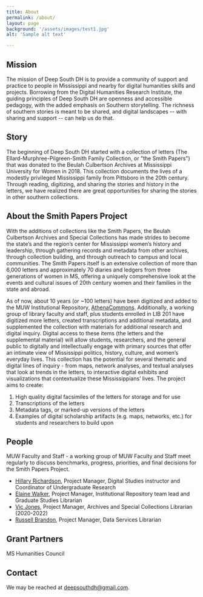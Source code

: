 ```yaml
---
title: About
permalink: /about/
layout: page
background: '/assets/images/test1.jpg'
alt: 'Sample alt text'

---
```

## Mission
The mission of Deep South DH is to provide a community of support and practice to people in Mississippi and nearby for digital humanities skills and projects. Borrowing from the Digital Humanities Research Institute, the guiding principles of Deep South DH are openness and accessible pedagogy, with the added emphasis on Southern storytelling. The richness of southern stories is meant to be shared, and digital landscapes -- with sharing and support -- can help us do that.

## Story
The beginning of Deep South DH started with a collection of letters (The Ellard-Murphree-Pilgreen-Smith Family Collection, or "the Smith Papers") that was donated to the Beulah Culbertson Archives at Mississippi University for Women in 2018. This collection documents the lives of a modestly privileged Mississippi family from Pittsboro in the 20th century. Through reading, digitizing, and sharing the stories and history in the letters, we have realized there are great opportunities for sharing the stories in other southern collections. 

## About the Smith Papers Project
With the additions of collections like the Smith Papers, the Beulah Culbertson Archives and Special Collections has made strides to become the state’s and the region’s center for Mississippi women’s history and leadership, through gathering records and metadata from other archives, through collection building, and through outreach to campus and local communities. The Smith Papers itself is an extensive collection of more than 6,000 letters and approximately 70 diaries and ledgers from three generations of women in MS, offering a uniquely comprehensive look at the events and cultural issues of 20th century women and their families in the state and abroad.

<!--need to add CB link-->

As of now, about 10 years (or ~100 letters) have been digitized and added to the MUW Institutional Repository, [AthenaCommons](https://athenacommons.muw.edu/smithpapers/). Additionally, a working group of library faculty and staff, plus students enrolled in LIB 201 have digitized more letters, created transcriptions and additional metadata, and supplemented the collection with materials for additional research and digital inquiry. Digital access to these items (the letters and the supplemental material) will allow students, researchers, and the general public to digitally and intellectually engage with primary sources that offer an intimate view of Mississippi politics, history, culture, and women’s everyday lives. This collection has the potential for several thematic and digital lines of inquiry - from maps, network analyses, and textual analyses that look at trends in the letters, to interactive digital exhibits and visualizations that contextualize these Mississippians’ lives. The project aims to create:

1. High quality digital facsimiles of the letters for storage and for use
2. Transcriptions of the letters
3. Metadata tags, or marked-up versions of the letters
4. Examples of digital scholarship artifacts (e.g. maps, networks, etc.) for students and researchers to build upon 

## People
MUW Faculty and Staff - a working group of MUW Faculty and Staff meet regularly to discuss benchmarks, progress, priorities, and final decisions for the Smith Papers Project.
- [Hillary Richardson](https://www.muw.edu/library/about/directory/174-hillary-richardson), Project Manager, Digital Studies instructor and Coordinator of Undergraduate Research
- [Elaine Walker](https://www.muw.edu/library/about/directory/346-elaine-walker), Project Manager, Institutional Repository team lead and Graduate Studies Librarian
- [Vic Jones](https://www.muw.edu/library/about/directory/406-victoria-jones), Project Manager, Archives and Special Collections Librarian (2020-2022)
- [Russell Brandon](https://www.muw.edu/library/about/directory/384-russell-brandon), Project Manager, Data Services Librarian

## Grant Partners

MS Humanities Council 

## Contact
We may be reached at <deepsouthdh@gmail.com>.